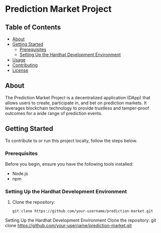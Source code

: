 # Prediction Market Project

## Table of Contents
- [About](#about)
- [Getting Started](#getting-started)
  - [Prerequisites](#prerequisites)
  - [Setting Up the Hardhat Development Environment](#setting-up-the-hardhat-development-environment)
- [Usage](#usage)
- [Contributing](#contributing)
- [License](#license)

## About

The Prediction Market Project is a decentralized application (DApp) that allows users to create, participate in, and bet on prediction markets. It leverages blockchain technology to provide trustless and tamper-proof outcomes for a wide range of prediction events.

## Getting Started

To contribute to or run this project locally, follow the steps below.

### Prerequisites

Before you begin, ensure you have the following tools installed:

- Node.js
- npm

### Setting Up the Hardhat Development Environment

1. Clone the repository:

   ```shell
   git clone https://github.com/your-username/prediction-market.git

Setting Up the Hardhat Development Environment
Clone the repository:
git clone https://github.com/your-username/prediction-market.git




